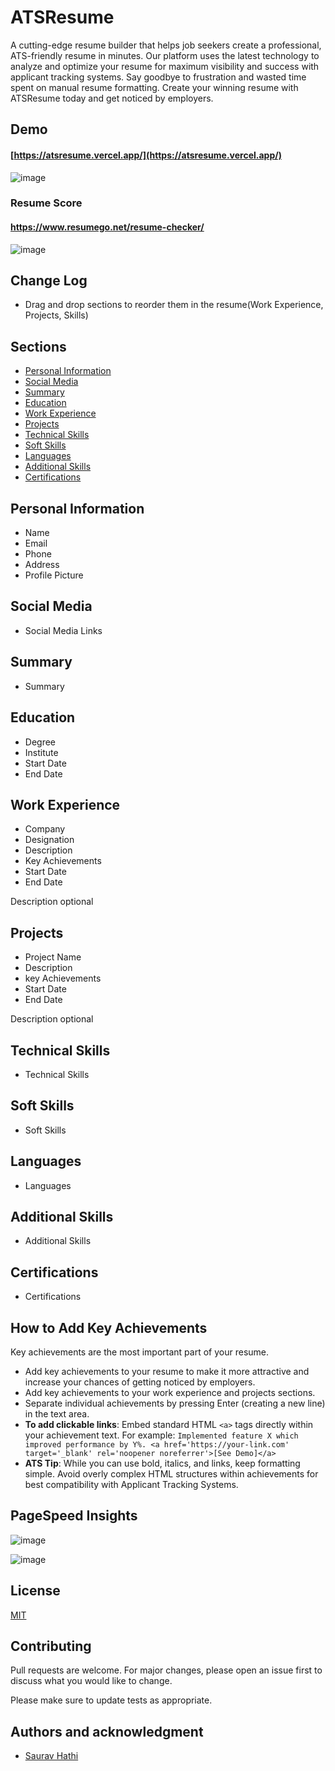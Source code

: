# ATSResume

A cutting-edge resume builder that helps job seekers create a professional, ATS-friendly resume in minutes. Our platform uses the latest technology to analyze and optimize your resume for maximum visibility and success with applicant tracking systems. Say goodbye to frustration and wasted time spent on manual resume formatting. Create your winning resume with ATSResume today and get noticed by employers.

## Demo

#### [https://atsresume.vercel.app/](https://atsresume.vercel.app/)
![image](https://user-images.githubusercontent.com/61316762/218017511-fbbaa7da-6154-449f-9e46-8de45b0e6c29.png)

### Resume Score
#### https://www.resumego.net/resume-checker/
![image](https://user-images.githubusercontent.com/61316762/218143206-f0e5e764-52bc-4c25-84f2-6b2fff00cd4b.png)

## Change Log

- Drag and drop sections to reorder them in the resume(Work Experience, Projects, Skills)

## Sections

- [Personal Information](#personal-information)
- [Social Media](#social-media)
- [Summary](#summary)
- [Education](#education)
- [Work Experience](#work-experience)
- [Projects](#projects)
- [Technical Skills](#technical-skills)
- [Soft Skills](#soft-skills)
- [Languages](#languages)
- [Additional Skills](#additional-skills)
- [Certifications](#certifications)

## Personal Information

- Name
- Email
- Phone
- Address
- Profile Picture

## Social Media

- Social Media Links

## Summary

- Summary

## Education

- Degree
- Institute
- Start Date
- End Date

## Work Experience

- Company
- Designation
- Description
- Key Achievements
- Start Date
- End Date

Description optional

## Projects

- Project Name
- Description
- key Achievements
- Start Date
- End Date

Description optional

## Technical Skills

- Technical Skills

## Soft Skills

- Soft Skills

## Languages

- Languages

## Additional Skills

- Additional Skills

## Certifications

- Certifications

## How to Add Key Achievements

Key achievements are the most important part of your resume.

- Add key achievements to your resume to make it more attractive and increase your chances of getting noticed by employers.
- Add key achievements to your work experience and projects sections.
- Separate individual achievements by pressing Enter (creating a new line) in the text area.
- **To add clickable links**: Embed standard HTML `<a>` tags directly within your achievement text. For example: `Implemented feature X which improved performance by Y%. <a href='https://your-link.com' target='_blank' rel='noopener noreferrer'>[See Demo]</a>`
- **ATS Tip**: While you can use bold, italics, and links, keep formatting simple. Avoid overly complex HTML structures within achievements for best compatibility with Applicant Tracking Systems.

## PageSpeed Insights

![image](https://user-images.githubusercontent.com/61316762/218244257-e85172dc-46bd-4f4b-b9c2-9bd17c693cc8.png)

![image](https://user-images.githubusercontent.com/61316762/218244267-c46f5d02-b742-4b4c-ba7e-ae1bfb1e04d4.png)

## License

[MIT](https://github.com/sauravhathi/atsresume/blob/main/LICENSE.md)

## Contributing

Pull requests are welcome. For major changes, please open an issue first to discuss what you would like to change.

Please make sure to update tests as appropriate.

## Authors and acknowledgment

- [Saurav Hathi](https://github.com/sauravhathi)

